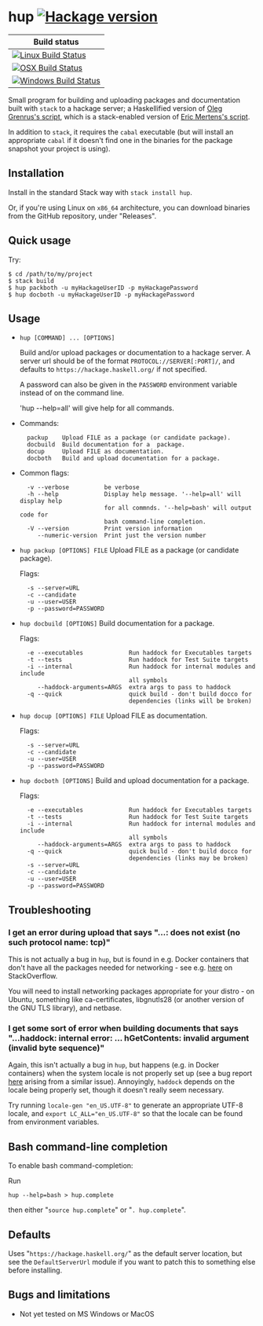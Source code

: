 # hup [![Hackage version](https://img.shields.io/hackage/v/hup.svg?label=Hackage)](https://hackage.haskell.org/package/hup)


| Build status |
| --- |
| [![Linux Build Status](https://badges.herokuapp.com/travis.org/phlummox/hup?branch=master&env=OS%3Dlinux&label=Linux%20build)](https://travis-ci.org/phlummox/hup) |
| [![OSX Build Status](https://badges.herokuapp.com/travis.org/phlummox/hup?branch=master&env=OS%3Dosx&label=OSX%20build)](https://travis-ci.org/phlummox/hup) |
| [![Windows Build Status](https://img.shields.io/appveyor/ci/phlummox/hup.svg?label=Windows%20build)](https://ci.appveyor.com/project/phlummox/hup) |

Small program for building and uploading packages and documentation
built with `stack` to a hackage server; a Haskellified version of
[Oleg Grenrus's script][oleg],
which is a stack-enabled version of [Eric Mertens's script][eric].

[oleg]: http://web.archive.org/web/20210209123501/https://github.com/mstksg/binary-orphans/commit/3f106567260c1a9bb3063d49948201675876ad12.patch
[eric]: http://web.archive.org/web/20210209124009/https://github.com/ekmett/lens/commit/12b08783a3e44d46b41553d8a57560c6e68cf7e1.patch

In addition to `stack`, it requires the `cabal` executable
(but will install an appropriate `cabal` if it doesn't find one in the
binaries for the package snapshot your project is using).

## Installation

Install in the standard Stack way with `stack install hup`.

Or, if you're using Linux on `x86_64` architecture, you can
download binaries from the GitHub repository, under "Releases".

## Quick usage

Try:

~~~
$ cd /path/to/my/project
$ stack build
$ hup packboth -u myHackageUserID -p myHackagePassword
$ hup docboth -u myHackageUserID -p myHackagePassword
~~~

## Usage

* `hup [COMMAND] ... [OPTIONS]`

  Build and/or upload packages or documentation to a hackage server. A server
  url should be of the format `PROTOCOL://SERVER[:PORT]/`, and defaults to
  `https://hackage.haskell.org/` if not specified.

  A password can also be given in the `PASSWORD` environment variable instead
  of on the command line.

  'hup --help=all' will give help for all commands.

* Commands:

        packup    Upload FILE as a package (or candidate package).
        docbuild  Build documentation for a  package.
        docup     Upload FILE as documentation.
        docboth   Build and upload documentation for a package.


* Common flags:

        -v --verbose          be verbose
        -h --help             Display help message. '--help=all' will display help
                              for all commnds. '--help=bash' will output code for
                              bash command-line completion.
        -V --version          Print version information
           --numeric-version  Print just the version number


* `hup packup [OPTIONS] FILE`
  Upload FILE as a package (or candidate package).

  Flags:

        -s --server=URL
        -c --candidate
        -u --user=USER
        -p --password=PASSWORD


* `hup docbuild [OPTIONS]`
  Build documentation for a  package.

  Flags:

        -e --executables             Run haddock for Executables targets
        -t --tests                   Run haddock for Test Suite targets
        -i --internal                Run haddock for internal modules and include
                                     all symbols
           --haddock-arguments=ARGS  extra args to pass to haddock
        -q --quick                   quick build - don't build docco for
                                     dependencies (links will be broken)

* `hup docup [OPTIONS] FILE`
  Upload FILE as documentation.

  Flags:

        -s --server=URL
        -c --candidate
        -u --user=USER
        -p --password=PASSWORD

* `hup docboth [OPTIONS]`
  Build and upload documentation for a package.

  Flags:

        -e --executables             Run haddock for Executables targets
        -t --tests                   Run haddock for Test Suite targets
        -i --internal                Run haddock for internal modules and include
                                     all symbols
           --haddock-arguments=ARGS  extra args to pass to haddock
        -q --quick                   quick build - don't build docco for
                                     dependencies (links may be broken)
        -s --server=URL
        -c --candidate
        -u --user=USER
        -p --password=PASSWORD

## Troubleshooting

### I get an error during upload that says "...: does not exist (no such protocol name: tcp)"

This is not actually a bug in `hup`, but is found in e.g. Docker containers
that don't have all the packages needed for networking - see e.g.
[here](https://stackoverflow.com/questions/46322773/yesod-app-in-docker-container-cant-make-network-requests) on StackOverflow.

You will need to install networking packages appropriate for your distro - on Ubuntu, something like ca-certificates, libgnutls28 (or another version of the GNU TLS library), and netbase.

### I get some sort of error when building documents that says "...haddock: internal error: ... hGetContents: invalid argument (invalid byte sequence)"

Again, this isn't actually a bug in `hup`, but happens (e.g. in Docker
containers) when the system locale is not properly set up (see a bug report
[here](https://bugs.debian.org/cgi-bin/bugreport.cgi?bug=871839) arising from a
similar issue). Annoyingly, `haddock` depends on the locale being properly set,
though it doesn't really seem necessary.

Try running `locale-gen "en_US.UTF-8"` to generate an appropriate UTF-8
locale, and `export LC_ALL="en_US.UTF-8"` so that the locale can be found
from environment variables.

## Bash command-line completion

To enable bash command-completion:

Run

    hup --help=bash > hup.complete

then either "`source hup.complete`" or "`. hup.complete`".

## Defaults

Uses "`https://hackage.haskell.org/`" as the default server location,
but see the `DefaultServerUrl` module if you want to patch this to
something else before installing.


## Bugs and limitations

- Not yet tested on MS Windows or MacOS


